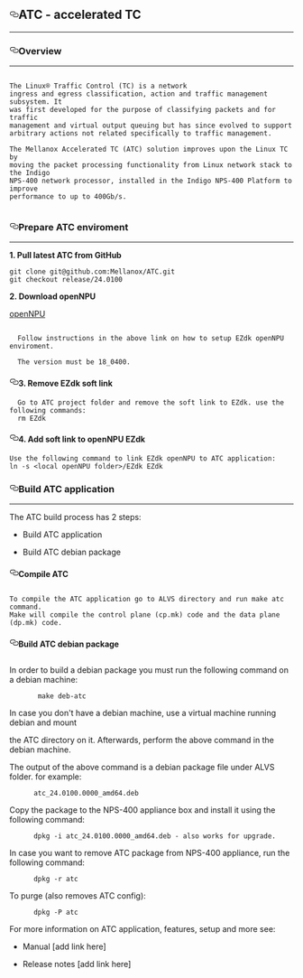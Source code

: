 <article class="markdown-body entry-content" itemprop="text"><h1><a id="user-content-atc---accelerated-tc" class="anchor" href="#atc---accelerated-tc" aria-hidden="true"><svg aria-hidden="true" class="octicon octicon-link" height="16" version="1.1" viewBox="0 0 16 16" width="16"><path fill-rule="evenodd" d="M4 9h1v1H4c-1.5 0-3-1.69-3-3.5S2.55 3 4 3h4c1.45 0 3 1.69 3 3.5 0 1.41-.91 2.72-2 3.25V8.59c.58-.45 1-1.27 1-2.09C10 5.22 8.98 4 8 4H4c-.98 0-2 1.22-2 2.5S3 9 4 9zm9-3h-1v1h1c1 0 2 1.22 2 2.5S13.98 12 13 12H9c-.98 0-2-1.22-2-2.5 0-.83.42-1.64 1-2.09V6.25c-1.09.53-2 1.84-2 3.25C6 11.31 7.55 13 9 13h4c1.45 0 3-1.69 3-3.5S14.5 6 13 6z"></path></svg></a><b>ATC - accelerated TC</b></h1>

<hr>

<h3><a id="user-content-overview" class="anchor" href="#overview" aria-hidden="true"><svg aria-hidden="true" class="octicon octicon-link" height="16" version="1.1" viewBox="0 0 16 16" width="16"><path fill-rule="evenodd" d="M4 9h1v1H4c-1.5 0-3-1.69-3-3.5S2.55 3 4 3h4c1.45 0 3 1.69 3 3.5 0 1.41-.91 2.72-2 3.25V8.59c.58-.45 1-1.27 1-2.09C10 5.22 8.98 4 8 4H4c-.98 0-2 1.22-2 2.5S3 9 4 9zm9-3h-1v1h1c1 0 2 1.22 2 2.5S13.98 12 13 12H9c-.98 0-2-1.22-2-2.5 0-.83.42-1.64 1-2.09V6.25c-1.09.53-2 1.84-2 3.25C6 11.31 7.55 13 9 13h4c1.45 0 3-1.69 3-3.5S14.5 6 13 6z"></path></svg></a><b>Overview</b></h3>

<hr>

<pre><code>
The Linux® Traffic Control (TC) is a network
ingress and egress classification, action and traffic management subsystem. It
was first developed for the purpose of classifying packets and for traffic
management and virtual output queuing but has since evolved to support
arbitrary actions not related specifically to traffic management. 

The Mellanox Accelerated TC (ATC) solution improves upon the Linux TC by
moving the packet processing functionality from Linux network stack to the Indigo
NPS-400 network processor, installed in the Indigo NPS-400 Platform to improve
performance to up to 400Gb/s.

</code></pre>

<h3><a id="user-content-prepare-atc-enviroment" class="anchor" href="#prepare-atc-enviroment" aria-hidden="true"><svg aria-hidden="true" class="octicon octicon-link" height="16" version="1.1" viewBox="0 0 16 16" width="16"><path fill-rule="evenodd" d="M4 9h1v1H4c-1.5 0-3-1.69-3-3.5S2.55 3 4 3h4c1.45 0 3 1.69 3 3.5 0 1.41-.91 2.72-2 3.25V8.59c.58-.45 1-1.27 1-2.09C10 5.22 8.98 4 8 4H4c-.98 0-2 1.22-2 2.5S3 9 4 9zm9-3h-1v1h1c1 0 2 1.22 2 2.5S13.98 12 13 12H9c-.98 0-2-1.22-2-2.5 0-.83.42-1.64 1-2.09V6.25c-1.09.53-2 1.84-2 3.25C6 11.31 7.55 13 9 13h4c1.45 0 3-1.69 3-3.5S14.5 6 13 6z"></path></svg></a><b>Prepare ATC enviroment</b></h3>

<hr>

<p><b>1. Pull latest ATC from GitHub</b></p>

<pre><code>git clone git@github.com:Mellanox/ATC.git
git checkout release/24.0100
</code></pre>

<p><b>2. Download openNPU</b></p>

<p><a href="http://opennpu.org/how-to-download/">openNPU</a></p>

<pre><code>
  Follow instructions in the above link on how to setup EZdk openNPU enviroment.

  The version must be 18_0400.
</code></pre>

<h4><a id="user-content-3-remove-ezdk-soft-link" class="anchor" href="#3-remove-ezdk-soft-link" aria-hidden="true"><svg aria-hidden="true" class="octicon octicon-link" height="16" version="1.1" viewBox="0 0 16 16" width="16"><path fill-rule="evenodd" d="M4 9h1v1H4c-1.5 0-3-1.69-3-3.5S2.55 3 4 3h4c1.45 0 3 1.69 3 3.5 0 1.41-.91 2.72-2 3.25V8.59c.58-.45 1-1.27 1-2.09C10 5.22 8.98 4 8 4H4c-.98 0-2 1.22-2 2.5S3 9 4 9zm9-3h-1v1h1c1 0 2 1.22 2 2.5S13.98 12 13 12H9c-.98 0-2-1.22-2-2.5 0-.83.42-1.64 1-2.09V6.25c-1.09.53-2 1.84-2 3.25C6 11.31 7.55 13 9 13h4c1.45 0 3-1.69 3-3.5S14.5 6 13 6z"></path></svg></a><b>3. Remove EZdk soft link</b></h4>

<pre><code>  Go to ATC project folder and remove the soft link to EZdk. use the following commands:
  rm EZdk
</code></pre>

<h4><a id="user-content-4-add-soft-link-to-opennpu-ezdk" class="anchor" href="#4-add-soft-link-to-opennpu-ezdk" aria-hidden="true"><svg aria-hidden="true" class="octicon octicon-link" height="16" version="1.1" viewBox="0 0 16 16" width="16"><path fill-rule="evenodd" d="M4 9h1v1H4c-1.5 0-3-1.69-3-3.5S2.55 3 4 3h4c1.45 0 3 1.69 3 3.5 0 1.41-.91 2.72-2 3.25V8.59c.58-.45 1-1.27 1-2.09C10 5.22 8.98 4 8 4H4c-.98 0-2 1.22-2 2.5S3 9 4 9zm9-3h-1v1h1c1 0 2 1.22 2 2.5S13.98 12 13 12H9c-.98 0-2-1.22-2-2.5 0-.83.42-1.64 1-2.09V6.25c-1.09.53-2 1.84-2 3.25C6 11.31 7.55 13 9 13h4c1.45 0 3-1.69 3-3.5S14.5 6 13 6z"></path></svg></a><b>4. Add soft link to openNPU EZdk</b></h4>

<pre><code>Use the following command to link EZdk openNPU to ATC application:
ln -s &lt;local openNPU folder&gt;/EZdk EZdk
</code></pre>

<h3><a id="user-content-build-atc-application" class="anchor" href="#build-atc-application" aria-hidden="true"><svg aria-hidden="true" class="octicon octicon-link" height="16" version="1.1" viewBox="0 0 16 16" width="16"><path fill-rule="evenodd" d="M4 9h1v1H4c-1.5 0-3-1.69-3-3.5S2.55 3 4 3h4c1.45 0 3 1.69 3 3.5 0 1.41-.91 2.72-2 3.25V8.59c.58-.45 1-1.27 1-2.09C10 5.22 8.98 4 8 4H4c-.98 0-2 1.22-2 2.5S3 9 4 9zm9-3h-1v1h1c1 0 2 1.22 2 2.5S13.98 12 13 12H9c-.98 0-2-1.22-2-2.5 0-.83.42-1.64 1-2.09V6.25c-1.09.53-2 1.84-2 3.25C6 11.31 7.55 13 9 13h4c1.45 0 3-1.69 3-3.5S14.5 6 13 6z"></path></svg></a><b>Build ATC application</b></h3>

<hr>

<p>The ATC build process has 2 steps:</p>

<ul>
<li><p>Build ATC application</p></li>
<li><p>Build ATC debian package</p></li>
</ul>

<h4><a id="user-content-compile-atc" class="anchor" href="#compile-atc" aria-hidden="true"><svg aria-hidden="true" class="octicon octicon-link" height="16" version="1.1" viewBox="0 0 16 16" width="16"><path fill-rule="evenodd" d="M4 9h1v1H4c-1.5 0-3-1.69-3-3.5S2.55 3 4 3h4c1.45 0 3 1.69 3 3.5 0 1.41-.91 2.72-2 3.25V8.59c.58-.45 1-1.27 1-2.09C10 5.22 8.98 4 8 4H4c-.98 0-2 1.22-2 2.5S3 9 4 9zm9-3h-1v1h1c1 0 2 1.22 2 2.5S13.98 12 13 12H9c-.98 0-2-1.22-2-2.5 0-.83.42-1.64 1-2.09V6.25c-1.09.53-2 1.84-2 3.25C6 11.31 7.55 13 9 13h4c1.45 0 3-1.69 3-3.5S14.5 6 13 6z"></path></svg></a><b>Compile ATC</b></h4>

<h1></h1>

<pre><code>To compile the ATC application go to ALVS directory and run make atc command.
Make will compile the control plane (cp.mk) code and the data plane (dp.mk) code.
</code></pre>

<h4><a id="user-content-build-atc-debian-package" class="anchor" href="#build-atc-debian-package" aria-hidden="true"><svg aria-hidden="true" class="octicon octicon-link" height="16" version="1.1" viewBox="0 0 16 16" width="16"><path fill-rule="evenodd" d="M4 9h1v1H4c-1.5 0-3-1.69-3-3.5S2.55 3 4 3h4c1.45 0 3 1.69 3 3.5 0 1.41-.91 2.72-2 3.25V8.59c.58-.45 1-1.27 1-2.09C10 5.22 8.98 4 8 4H4c-.98 0-2 1.22-2 2.5S3 9 4 9zm9-3h-1v1h1c1 0 2 1.22 2 2.5S13.98 12 13 12H9c-.98 0-2-1.22-2-2.5 0-.83.42-1.64 1-2.09V6.25c-1.09.53-2 1.84-2 3.25C6 11.31 7.55 13 9 13h4c1.45 0 3-1.69 3-3.5S14.5 6 13 6z"></path></svg></a><b>Build ATC debian package</b></h4>

<h1></h1>

<p>In order to build a debian package you must run the following command on a debian machine:</p>

<pre><code>       make deb-atc
</code></pre>

<p>In case you don't have a debian machine, use a virtual machine running debian and mount</p>

<p>the ATC directory on it. Afterwards, perform the above command in the debian machine.</p>

<p>The output of the above command is a debian package file under ALVS folder. for example: </p>

<pre><code>      atc_24.0100.0000_amd64.deb
</code></pre>

<p>Copy the package to the NPS-400 appliance box and install it using the following command:</p>

<pre><code>      dpkg -i atc_24.0100.0000_amd64.deb - also works for upgrade.
</code></pre>

<p>In case you want to remove ATC package from NPS-400 appliance, run the following command:</p>

<pre><code>      dpkg -r atc
</code></pre>

<p>To purge (also removes ATC config):</p>

<pre><code>      dpkg -P atc
</code></pre>

<p>For more information on ATC application, features, setup and more see:</p>

<ul>
<li><p>Manual [add link here]</p></li>
<li><p>Release notes [add link here]</p></li>
</ul>
